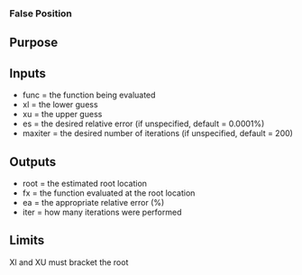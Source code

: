 ### False Position
## Purpose 





## Inputs
* func = the function being evaluated
* xl = the lower guess
* xu = the upper guess
* es = the desired relative error (if unspecified, default = 0.0001%)
* maxiter = the desired number of iterations (if unspecified, default = 200)
## Outputs
* root = the estimated root location
* fx = the function evaluated at the root location
* ea = the appropriate relative error (%)
* iter = how many iterations were performed
## Limits
Xl and XU must bracket the root
